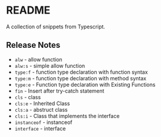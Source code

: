 # README

A collection of snippets from Typescript.

## Release Notes

- `alw` - allow function
- `alw:s` - simple allow function
- `type:f` - function type declaration with function syntax
- `type:m` - function type declaration with method syntax
- `type:e` - Function type declaration with Existing Functions
- `fin` - Insert after try-catch statement
- `cls` - class
- `cls:e` - Inherited Class
- `cls:a` - abstruct class
- `cls:i` - Class that implements the interface
- `instanceof` - instanceof
- `interface` - interface
